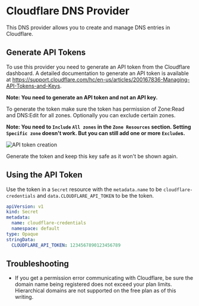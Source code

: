 # Cloudflare DNS Provider

This DNS provider allows you to create and manage DNS entries in Cloudflare. 

## Generate API Tokens

To use this provider you need to generate an API token from the Cloudflare dashboard.
A detailed documentation to generate an API token is available at 
https://support.cloudflare.com/hc/en-us/articles/200167836-Managing-API-Tokens-and-Keys.

**Note: You need to generate an API token and not an API key.**

To generate the token make sure the token has permission of Zone:Read and DNS:Edit for 
all zones. Optionally you can exclude certain zones.

**Note: You need to `Include` `All zones` in the `Zone Resources` section. Setting 
`Specific zone` doesn't work. But you can still add one or more `Exclude`s.**

![API token creation](api-token-creation.png)

Generate the token and keep this key safe as it won't be shown again.
## Using the API Token

Use the token in a `Secret` resource with the `metadata.name` to be 
`cloudflare-credentials` and `data.CLOUDFLARE_API_TOKEN` to be the token.

```yaml
apiVersion: v1
kind: Secret
metadata:
  name: cloudflare-credentials
  namespace: default
type: Opaque
stringData:
  CLOUDFLARE_API_TOKEN: 1234567890123456789
``` 

## Troubleshooting

* If you get a permission error communicating with Cloudflare, be sure the domain name 
  being registered does not exceed your plan limits. Hierarchical domains are not
  supported on the free plan as of this writing.
